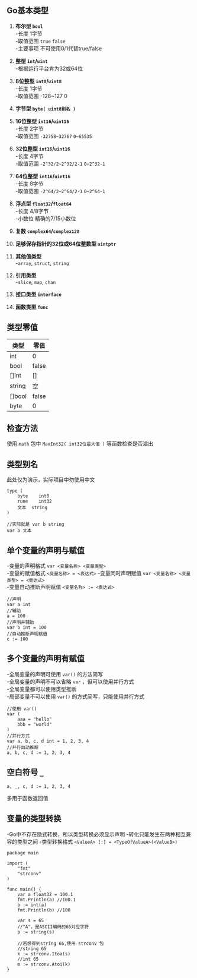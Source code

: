 ## Go基本类型

1. **布尔型 `bool`**  
	-长度 1字节  
	-取值范围 `true` `false`   
	-主要事项 不可使用0/1代替true/false  

2. **整型 `int`/`uint`**  
	-根据运行平台肯为32或64位  

3. **8位整型 `int8`/`uint8`**    
	-长度 1字节  
	-取值范围 -128~127 0  

4. **字节型 `byte( uint8别名 )`**    
5. **16位整型 `int16`/`uint16`**    
	-长度 2字节    
	-取值范围 `-32758~32767` `0~65535` 

6. **32位整型 `int16`/`uint16`**  
	-长度 4字节  
	-取值范围 `-2^32/2~2^32/2-1` `0~2^32-1`

7. **64位整型 `int16`/`uint16`**  
	-长度 8字节  
	-取值范围 `-2^64/2~2^64/2-1` `0~2^64-1`

8. **浮点型 `float32`/`float64`**  
	-长度 4/8字节  
	-小数位 精确的7/15小数位

9. **复数 `complex64`/`complex128`**  

10. **足够保存指针的32位或64位整数型 `uintptr`**  

11. **其他值类型**  
	-`array`, `struct`, `string`

12. **引用类型**  
	-`slice`, `map`, `chan`

13. **接口类型 `interface`**  

14. **函数类型 `func`**  

## 类型零值
| 类型 | 零值 |
| - | - |
| int | 0 |
| bool | false |
| []int | [] |
| string | 空 |
| []bool | false |
| byte | 0 |

## 检查方法
使用 `math` 包中 `MaxInt32( int32位最大值 )` 等函数检查是否溢出

## 类型别名
此处仅为演示，实际项目中勿使用中文   

	type (
		byte 	int8
		rune 	int32
		文本 	string
	)

	//实际就是 var b string
	var b 文本

## 单个变量的声明与赋值
-变量的声明格式 `var <变量名称> <变量类型>`  
-变量的赋值格式 `<变量名称> = <表达式>` 
-变量同时声明赋值 `var <变量名称> <变量类型> = <表达式>`  
-变量自动推断声明赋值 `<变量名称> := <表达式>`  

	//声明
	var a int 		
	//辅助
	a = 100
	//声明并辅助
	var b int = 100
	//自动推断声明赋值
	c := 100

## 多个变量的声明有赋值
-全局变量的声明可使用 `var()` 的方法简写  
-全局变量的声明不可以省略 `var` ，但可以使用并行方式  
-全局变量都可以使用类型推断  
-局部变量不可以使用 `var()` 的方式简写，只能使用并行方式  

	//使用 var()
	var (
		aaa = "hello"
		bbb = "world"
	)
	//并行方式
	var a, b, c, d int = 1, 2, 3, 4
	//并行自动推断
	a, b, c, d := 1, 2, 3, 4

## 空白符号 `_`

	a, _, c, d := 1, 2, 3, 4
多用于函数返回值

## 变量的类型转换
-Go中不存在隐式转换，所以类型转换必须显示声明
-转化只能发生在两种相互兼容的类型之间
-类型转换格式 `<ValueA> [:] = <TypeOfValueA>(<ValueB>)`

	package main

	import (
		"fmt"
		"strconv"
	)

	func main() {
		var a float32 = 100.1
		fmt.Println(a) //100.1
		b := int(a)
		fmt.Println(b) //100

		var s = 65
		//"A"，是ASCII编码的65对应字符
		p := string(s) 

		//若想得到string 65,使用 strconv 包
		//string 65
		k := strconv.Itoa(s)
		//int 65
		m := strconv.Atoi(k) 
	}